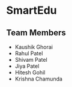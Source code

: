 <h1>SmartEdu</h1>
<h2>Team Members</h2>
<ul>
  <li>Kaushik Ghorai</li>
  <li>Rahul Patel</li>
  <li>Shivam Patel</li>
  <li>Jiya Patel</li>
  <li>Hitesh Gohil</li>
  <li>Krishna Chamunda</li>
</ul>
